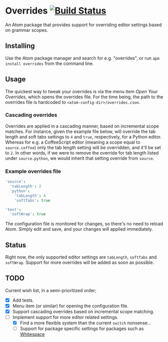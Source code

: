 # Overrides [![Build Status](https://travis-ci.org/thomasjo/atom-overrides.svg?branch=master)](https://travis-ci.org/thomasjo/atom-overrides)
An Atom package that provides support for overriding editor settings based on
grammar scopes.

## Installing
Use the Atom package manager and search for e.g. "overrides", or run
`apm install overrides` from the command line.

## Usage
The quickest way to tweak your overrides is via the menu item _Open Your
Overrides_, which opens the overrides file. For the time being, the path to the
overrides file is hardcoded to `<atom-config-dir>/overrides.cson`.

### Cascading overrides
Overrides are applied in a cascading manner, based on incremental scope matches.
For instance, given the example file below, will override the tab length and
soft tabs settings to `4` and `true`, respectively, for a Python editor. Whereas
for e.g. a CoffeeScript editor (meaning a scope equal to `source.coffee`) only
the tab length setting will be overridden, and it'll be set to `2`.
In other words, if we were to remove the override for tab length listed under
`source.python`, we would inherit that setting override from `source`.

### Example overrides file
```coffeescript
'source':
  'tabLength': 2
  'python':
    'tabLength': 4
    'softTabs': true

'text':
  'softWrap': true
```

The configuration file is monitored for changes, so there's no need to reload
Atom. Simply edit and save, and your changes will applied immediately.

## Status
Right now, the only supported editor settings are `tabLength`, `softTabs` and
`softWrap`. Support for more overrides will be added as soon as possible.

## TODO
Current wish list, in a semi-prioritized order;

- [x] Add tests.
- [x] Menu item (or similar) for opening the configuration file.
- [x] Support cascading overrides based on incremental scope matching.
- [ ] Implement support for more editor related settings.
  - [x] Find a more flexible system than the current `switch` nonsense...
  - [ ] Support for package specific settings for packages such as
    [Whitespace](https://github.com/atom/whitespace)
